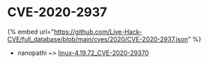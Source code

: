 # CVE-2020-2937
{% embed url="https://github.com/Live-Hack-CVE/full_database/blob/main/cves/2020/CVE-2020-2937.json" %}

* nanopathi ~> [linux-4.19.72_CVE-2020-29370](https://www.alice-snow.ru/2020/database/cve-2020-2937/linux-4.19.72_cve-2020-29370-nanopathi)